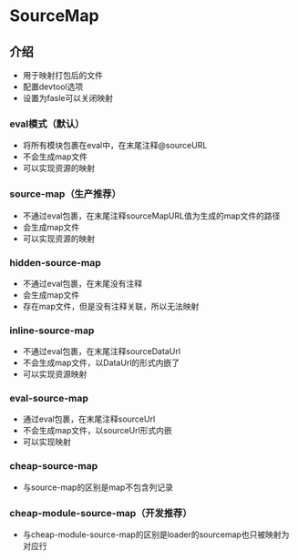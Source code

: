 # SourceMap

## 介绍

- 用于映射打包后的文件
- 配置devtool选项
- 设置为fasle可以关闭映射

### eval模式（默认）

- 将所有模块包裹在eval中，在末尾注释@sourceURL
- 不会生成map文件
- 可以实现资源的映射

### source-map（生产推荐）

- 不通过eval包裹，在末尾注释sourceMapURL值为生成的map文件的路径
- 会生成map文件
- 可以实现资源的映射

### hidden-source-map

- 不通过eval包裹，在末尾没有注释
- 会生成map文件
- 存在map文件，但是没有注释关联，所以无法映射

### inline-source-map

- 不通过eval包裹，在末尾注释sourceDataUrl
- 不会生成map文件，以DataUrl的形式内嵌了
- 可以实现资源映射

### eval-source-map

- 通过eval包裹，在末尾注释sourceUrl
- 不会生成map文件，以sourceUrl形式内嵌
- 可以实现映射

### cheap-source-map

- 与source-map的区别是map不包含列记录

### cheap-module-source-map（开发推荐）

- 与cheap-module-source-map的区别是loader的sourcemap也只被映射为对应行
